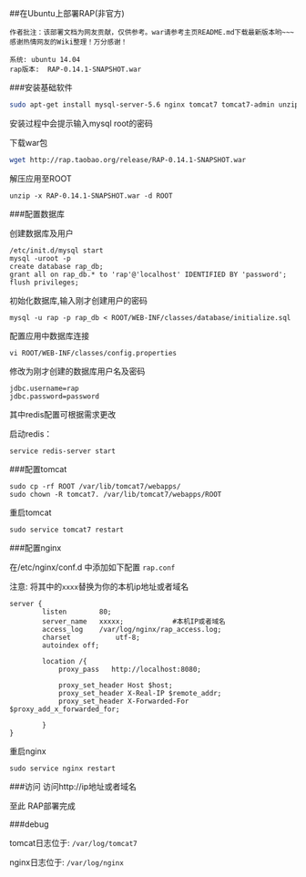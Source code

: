 ##在Ubuntu上部署RAP(非官方)

```
作者批注：该部署文档为网友贡献，仅供参考。war请参考主页README.md下载最新版本哟~~~
感谢热情网友的Wiki整理！万分感谢！
```

```
系统: ubuntu 14.04
rap版本:  RAP-0.14.1-SNAPSHOT.war
```

###安装基础软件

```bash
sudo apt-get install mysql-server-5.6 nginx tomcat7 tomcat7-admin unzip redis-server
```
安装过程中会提示输入mysql root的密码

下载war包

```bash
wget http://rap.taobao.org/release/RAP-0.14.1-SNAPSHOT.war
```

解压应用至ROOT

```
unzip -x RAP-0.14.1-SNAPSHOT.war -d ROOT
```


###配置数据库

创建数据库及用户

```
/etc/init.d/mysql start
mysql -uroot -p
create database rap_db;
grant all on rap_db.* to 'rap'@'localhost' IDENTIFIED BY 'password';
flush privileges;
```

初始化数据库,输入刚才创建用户的密码

```
mysql -u rap -p rap_db < ROOT/WEB-INF/classes/database/initialize.sql
```



配置应用中数据库连接
```
vi ROOT/WEB-INF/classes/config.properties
```

修改为刚才创建的数据库用户名及密码

```
jdbc.username=rap
jdbc.password=password
```

其中redis配置可根据需求更改

启动redis：
```
service redis-server start
```

###配置tomcat

```
sudo cp -rf ROOT /var/lib/tomcat7/webapps/
sudo chown -R tomcat7. /var/lib/tomcat7/webapps/ROOT
```

重启tomcat

```
sudo service tomcat7 restart
```


###配置nginx

在/etc/nginx/conf.d 中添加如下配置 ```rap.conf```

注意: 将其中的```xxxx```替换为你的本机ip地址或者域名

```
server {
        listen        80;
        server_name   xxxxx;            #本机IP或者域名
        access_log    /var/log/nginx/rap_access.log;
        charset           utf-8;
        autoindex off;

        location /{
            proxy_pass   http://localhost:8080;

            proxy_set_header Host $host;
            proxy_set_header X-Real-IP $remote_addr;
            proxy_set_header X-Forwarded-For $proxy_add_x_forwarded_for;

        }
}
```

重启nginx

```
sudo service nginx restart
```



###访问
访问http://ip地址或者域名

至此 RAP部署完成

###debug

tomcat日志位于: ```/var/log/tomcat7```

nginx日志位于:  ```/var/log/nginx```